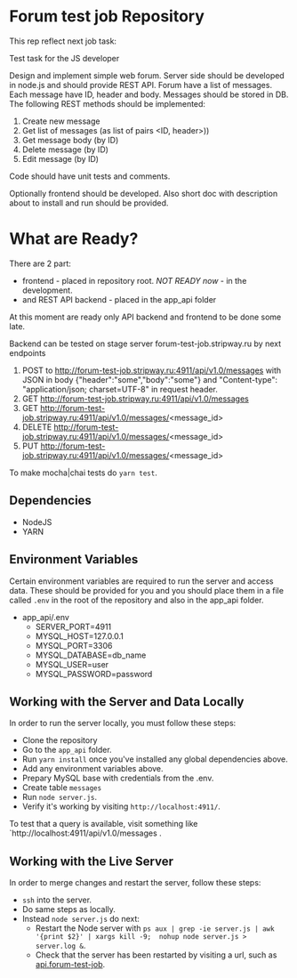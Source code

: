 # Forum test job Repository

This rep reflect next job task:

Test task for the JS developer

 Design and implement simple web forum. Server side should be developed in node.js and should provide REST API. Forum have a list of messages. Each message have ID, header and body. Messages should be stored in DB. The following REST methods should be implemented:

 1. Create new message
 2. Get list of messages (as list of pairs <ID, header>))
 3. Get message body (by ID)
 4. Delete message (by ID)
 5. Edit message (by ID)

 Code should have unit tests and comments.

 Optionally frontend should be developed. Also short doc with description about to install and run should be provided.


# What are Ready?

There are 2 part: 
- frontend - placed in repository root. *NOT READY now* - in the development. 
- and REST API backend - placed in the app_api folder

At this moment are ready only API backend and frontend to be done some late.

Backend can be tested on stage server forum-test-job.stripway.ru by next endpoints

1. POST to http://forum-test-job.stripway.ru:4911/api/v1.0/messages with JSON in body {"header":"some","body":"some"} 
   and "Content-type": "application/json; charset=UTF-8" in request header.
2. GET http://forum-test-job.stripway.ru:4911/api/v1.0/messages
3. GET http://forum-test-job.stripway.ru:4911/api/v1.0/messages/<message_id>
4. DELETE http://forum-test-job.stripway.ru:4911/api/v1.0/messages/<message_id>
5. PUT http://forum-test-job.stripway.ru:4911/api/v1.0/messages/<message_id>

To make mocha|chai tests do `yarn test`.

## Dependencies

- NodeJS
- YARN

## Environment Variables

Certain environment variables are required to run the server and access data. These should be provided for you and you should place them in a file called `.env` in the root of the repository and also in the app_api folder.
- app_api/.env
  - SERVER_PORT=4911
  - MYSQL_HOST=127.0.0.1
  - MYSQL_PORT=3306
  - MYSQL_DATABASE=db_name
  - MYSQL_USER=user
  - MYSQL_PASSWORD=password


## Working with the Server and Data Locally

In order to run the server locally, you must follow these steps:

- Clone the repository
- Go to the `app_api` folder. 
- Run `yarn install` once you've installed any global dependencies above.
- Add any environment variables above.
- Prepary MySQL base with credentials from the .env.
- Create table `messages` 
- Run `node server.js`.
- Verify it's working by visiting `http://localhost:4911/`.

To test that a query is available, visit something like `http://localhost:4911/api/v1.0/messages .

## Working with the Live Server

In order to merge changes and restart the server, follow these steps:

- `ssh` into the server.
- Do same steps as locally.
- Instead `node server.js` do next:
  - Restart the Node server with `ps aux | grep -ie server.js | awk '{print $2}' | xargs kill -9;  nohup node server.js > server.log &`.
  - Check that the server has been restarted by visiting a url, such as [api.forum-test-job](http://forum-test-job.stripway.ru:4911/api/v1.0/messages).
